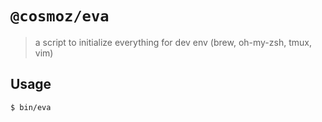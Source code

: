 # `@cosmoz/eva`

> a script to initialize everything for dev env (brew, oh-my-zsh, tmux, vim)

## Usage

```console
$ bin/eva
```
